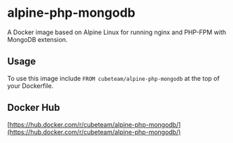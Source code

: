 # alpine-php-mongodb

A Docker image based on Alpine Linux for running nginx and PHP-FPM with MongoDB extension.

## Usage

To use this image include `FROM cubeteam/alpine-php-mongodb` at the top of your Dockerfile.

## Docker Hub

[https://hub.docker.com/r/cubeteam/alpine-php-mongodb/](https://hub.docker.com/r/cubeteam/alpine-php-mongodb/)
